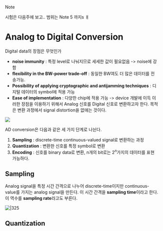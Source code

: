 > [!note]
> 시험은 다음주에 보고.. 
> 범위는 Note 5 까지s
ㅐ
# Analog to Digital Conversion

Digital data의 장점은 무엇인가
- **noise immunity** : 특정 level로 나눠지므로 세세한 값이 필요없음 -> noise에 강함
- **flexibility in the BW-power trade-off** : 동일한 BW여도 더 많은 데이터를 전송가능.
- **Possibility of applying cryptographic and antijamming techniques** : 디지털 데이터의 symbol에 적용 가능
- **Ease of implementation** : 다양한 chip에 적용 가능 -> device 개발에 이득
이러한 장점을 이용하기 위해서 Analog 신호를 Digital 신호로 변환하고자 한다. 목적은 변환 과정에서 signal distortion을 없애는 것이다.

![](https://i.imgur.com/b9Q0x0S.png)

AD conversion은 다음과 같은 세 가지 단계로 나뉜다.
1. **Sampling** : discrete-time continuous-valued signal로 변환하는 과정
2. **Quantization** : 변환한 신호를 특정 symbol로 변환
3. **Encoding** : 신호를 binary data로 변환, n개의 bit로는 $2^n$가지의 데이터를 표현 가능하다.

## Sampling

Analog signal을 특정 시간 간격으로 나누어 discrete-time이지만 continuous-value를 가지는 analog signal을 만든다. 이 시간 간격을 **sampling time**이라고 한다. 이 역수를 **sampling rate**라고도 부른다.

![|325](https://i.imgur.com/BL1xcYq.png)

## Quantization

